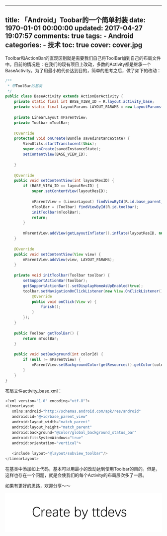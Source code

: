 
---
title: 「Android」Toobar的一个简单封装
date: 1970-01-01 00:00:00
updated: 2017-04-27 19:07:57
comments: true
tags:
    - Android
categories:
    - 技术
toc: true
cover: cover.jpg 
---



Toolbar和ActionBar的直观区别就是需要我们自己将ToolBar加到自己的布局文件中。目前的情况是：在我们的现有项目上改动，多数的Activity都是继承一个BaseActivity。为了用最小的代价达到目的，简单的思考之后，做了如下的改动：

``` java
/**
 * 带ToolBar的基类
 */
public class BaseActivity extends ActionBarActivity {
    private static final int BASE_VIEW_ID = R.layout.activity_base;
    private static final LayoutParams LAYOUT_PARAMS = new LayoutParams(LayoutParams.MATCH_PARENT, LayoutParams.MATCH_PARENT);

    private LinearLayout mParentView;
    private Toolbar mToolBar;

    @Override
    protected void onCreate(Bundle savedInstanceState) {
        ViewUtils.startTranslucent(this);
        super.onCreate(savedInstanceState);
        setContentView(BASE_VIEW_ID);

    }

    @Override
    public void setContentView(int layoutResID) {
        if (BASE_VIEW_ID == layoutResID) {
            super.setContentView(layoutResID);

            mParentView = (LinearLayout) findViewById(R.id.base_parent_view);
            mToolBar = (Toolbar) findViewById(R.id.toolbar);
            initToolbar(mToolBar);
            return;
        }

        mParentView.addView(getLayoutInflater().inflate(layoutResID, null), LAYOUT_PARAMS);
    }

    @Override
    public void setContentView(View view) {
        mParentView.addView(view, LAYOUT_PARAMS);
    }

    private void initToolbar(Toolbar toolbar) {
        setSupportActionBar(toolbar);
        getSupportActionBar().setDisplayHomeAsUpEnabled(true);
        toolbar.setNavigationOnClickListener(new View.OnClickListener() {
            @Override
            public void onClick(View v) {
                finish();
            }
        });
    }

    public Toolbar getToolBar() {
        return mToolBar;
    }

    public void setBackground(int colorId) {
        if (null != mParentView) {
            mParentView.setBackgroundColor(getResources().getColor(colorId));
        }
    }
}
```

布局文件activity_base.xml：

``` java
<?xml version="1.0" encoding="utf-8"?>
<LinearLayout
   xmlns:android="http://schemas.android.com/apk/res/android"
   android:id="@+id/base_parent_view"
   android:layout_width="match_parent"
   android:layout_height="match_parent"
   android:background="@color/global_background_status_bar"
   android:fitsSystemWindows="true"
   android:orientation="vertical">
    
   <include layout="@layout/subview_toolbar"/>
</LinearLayout>
```

在基类中添加如上代码，基本可以用最小的改动达到使用Toolbar的目的。但是，这样也存在一个问题，就是会使我们的每个Activity的布局层次多了一层。

如果有更好的思路，欢迎分享～～

![Create by ttdevs](https://raw.githubusercontent.com/ttdevs/ttdevs.github.io/common/images/logo.png)


